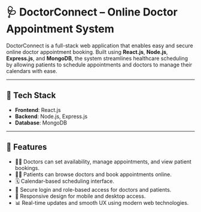 # 🩺 DoctorConnect – Online Doctor Appointment System

DoctorConnect is a full-stack web application that enables easy and secure online doctor appointment booking. Built using **React.js**, **Node.js**, **Express.js**, and **MongoDB**, the system streamlines healthcare scheduling by allowing patients to schedule appointments and doctors to manage their calendars with ease.

---

## 🔧 Tech Stack

- **Frontend**: React.js  
- **Backend**: Node.js, Express.js  
- **Database**: MongoDB  

---

## 🚀 Features

- 👨‍⚕️ Doctors can set availability, manage appointments, and view patient bookings.
- 👩‍⚕️ Patients can browse doctors and book appointments online.
- 🗓️ Calendar-based scheduling interface.
- 🔐 Secure login and role-based access for doctors and patients.
- 📱 Responsive design for mobile and desktop access.
- 📊 Real-time updates and smooth UX using modern web technologies.